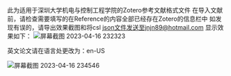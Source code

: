 此为适用于深圳大学机电与控制工程学院的Zotero参考文献格式文件 
在导入文献前，请检查需要填写的在Reference的内容全部已经存在Zotero的信息栏中 
如发现有误的，请导出效果截图和将csl json文件发送至jnjn89@hotmail.com 
显示效果如下： 
![屏幕截图 2023-04-16 232323](https://user-images.githubusercontent.com/36435293/232323690-0e8f9a96-81f1-49e5-96e5-3feab8a8304b.jpg)

英文论文请在语言处更改为：en-US

![屏幕截图 2023-04-16 234546](https://user-images.githubusercontent.com/36435293/232324412-40244f2a-d3f5-43ea-8a7b-74ecad0affec.jpg)
